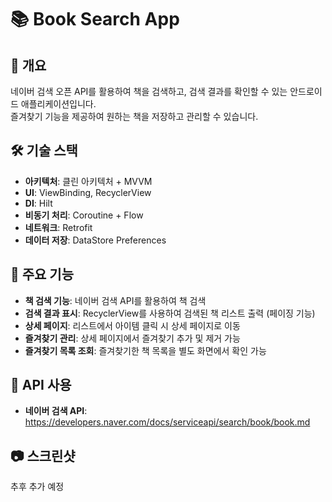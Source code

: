 # 📚 Book Search App

## 📌 개요
네이버 검색 오픈 API를 활용하여 책을 검색하고, 검색 결과를 확인할 수 있는 안드로이드 애플리케이션입니다.  
즐겨찾기 기능을 제공하여 원하는 책을 저장하고 관리할 수 있습니다.

## 🛠 기술 스택
- **아키텍처**: 클린 아키텍처 + MVVM  
- **UI**: ViewBinding, RecyclerView  
- **DI**: Hilt  
- **비동기 처리**: Coroutine + Flow  
- **네트워크**: Retrofit  
- **데이터 저장**: DataStore Preferences  

## 📱 주요 기능
- **책 검색 기능**: 네이버 검색 API를 활용하여 책 검색  
- **검색 결과 표시**: RecyclerView를 사용하여 검색된 책 리스트 출력 (페이징 기능)
- **상세 페이지**: 리스트에서 아이템 클릭 시 상세 페이지로 이동  
- **즐겨찾기 관리**: 상세 페이지에서 즐겨찾기 추가 및 제거 가능  
- **즐겨찾기 목록 조회**: 즐겨찾기한 책 목록을 별도 화면에서 확인 가능

## 🔗 API 사용
- **네이버 검색 API**: https://developers.naver.com/docs/serviceapi/search/book/book.md

## 📷 스크린샷
추후 추가 예정
